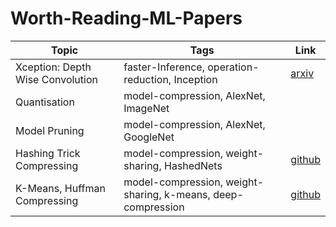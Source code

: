 # Worth-Reading-ML-Papers

Topic | Tags | Link
--|--|--
Xception: Depth Wise Convolution | faster-Inference, operation-reduction, Inception | [arxiv](https://arxiv.org/pdf/1610.02357.pdf)
Quantisation | model-compression, AlexNet, ImageNet | 
Model Pruning | model-compression, AlexNet, GoogleNet |
Hashing Trick Compressing | model-compression, weight-sharing, HashedNets | [github](https://github.com/pra-dan/Worth-Reading-ML-Papers/blob/master/some-of-the-papers/8compressing-neural-networks-with-the-hashing-trick.pdf)
K-Means, Huffman Compressing | model-compression, weight-sharing, k-means, deep-compression | [github](https://github.com/pra-dan/Worth-Reading-ML-Papers/blob/master/some-of-the-papers/9deep-compression-compressing-deep-neural-networks-with-pruning-trained-quantization-and-huffman-coding.pdf)
